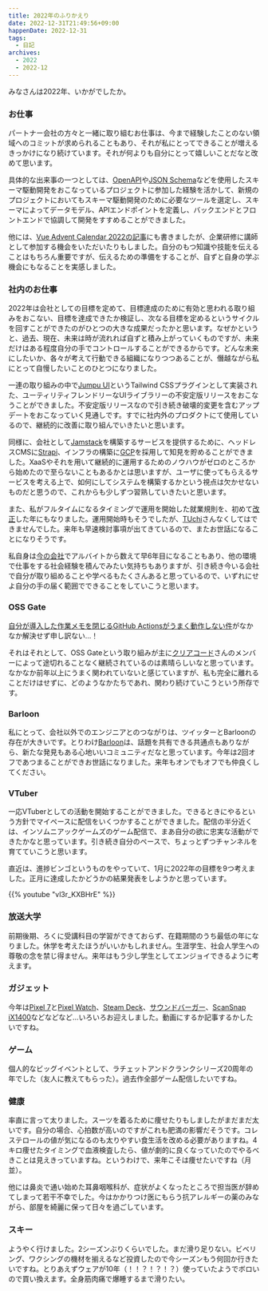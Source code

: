 ```yaml
---
title: 2022年のふりかえり
date: 2022-12-31T21:49:56+09:00
happenDate: 2022-12-31
tags:
  - 日記
archives:
  - 2022
  - 2022-12
---
```


みなさんは2022年、いかがでしたか。

### お仕事

パートナー会社の方々と一緒に取り組むお仕事は、今まで経験したことのない領域へのコミットが求められることもあり、それが私にとってできることが増えるきっかけになり続けています。それが何よりも自分にとって嬉しいことだなと改めて思います。

具体的な出来事の一つとしては、[OpenAPI](https://swagger.io/specification/)や[JSON Schema](https://json-schema.org/)などを使用したスキーマ駆動開発をおこなっているプロジェクトに参加した経験を活かして、新規のプロジェクトにおいてもスキーマ駆動開発のために必要なツールを選定し、スキーマによってデータモデル、APIエンドポイントを定義し、バックエンドとフロントエンドで協調して開発をすすめることができました。

他には、[Vue Advent Calendar 2022の記事](https://qiita.com/knokmki612/items/38dabf15825d9f0abb46)にも書きましたが、企業研修に講師として参加する機会をいただいたりもしました。自分のもつ知識や技能を伝えることはもちろん重要ですが、伝えるための準備をすることが、自ずと自身の学ぶ機会にもなることを実感しました。

### 社内のお仕事

2022年は会社としての目標を定めて、目標達成のために有効と思われる取り組みをおこない、目標を達成できたか検証し、次なる目標を定めるというサイクルを回すことができたのがひとつの大きな成果だったかと思います。なぜかというと、過去、現在、未来は時が流れれば自ずと積み上がっていくものですが、未来だけはある程度自分の手でコントロールすることができるからです。どんな未来にしたいか、各々が考えて行動できる組織になりつつあることが、僭越ながら私にとって自慢したいことのひとつになりました。

一連の取り組みの中で[Jumpu UI](https://github.com/tuqulore/jumpu-ui)というTailwind CSSプラグインとして実装された、ユーティリティフレンドリーなUIライブラリーの不安定版リリースをおこなうことができました。不安定版リリースなので引き続き破壊的変更を含むアップデートをおこなっていく見通しです。すでに社内外のプロダクトにて使用しているので、継続的に改善に取り組んでいきたいと思います。

同様に、会社として[Jamstack](https://jamstack.org/)を構築するサービスを提供するために、ヘッドレスCMSに[Strapi](https://strapi.io/)、インフラの構築に[GCP](https://console.cloud.google.com/welcome?project=crafty-key-319913&hl=ja)を採用して知見を貯めることができました。XaaSやそれを用いて継続的に運用するためのノウハウがゼロのところから始めたので至らないこともあるかとは思いますが、ユーザに使ってもらえるサービスを考える上で、如何にしてシステムを構築するかという視点は欠かせないものだと思うので、これからも少しずつ習熟していきたいと思います。

また、私がフルタイムになるタイミングで運用を開始した就業規則を、初めて[改正](https://github.com/tuqulore/employee-handbook/releases/tag/20221221)した年にもなりました。運用開始時もそうでしたが、[TUchi](https://twitter.com/Takashi_U)さんなくしてはできませんでした。来年も早速検討事項が出てきているので、またお世話になることになりそうです。

私自身は[今の会社](https://tuqulore.com/)でアルバイトから数えて早6年目になることもあり、他の環境で仕事をする社会経験を積んでみたい気持ちもありますが、引き続き今いる会社で自分が取り組めることや学べるもたくさんあると思っているので、いずれにせよ自分の手の届く範囲でできることをしていこうと思います。

### OSS Gate

[自分が導入した作業メモを閉じるGitHub Actionsがうまく動作しない件](https://github.com/oss-gate/workshop/issues/1532)がなかなか解決せず申し訳ない…！

それはそれとして、OSS Gateという取り組みが主に[クリアコード](https://www.clear-code.com/)さんのメンバーによって途切れることなく継続されているのは素晴らしいなと思っています。なかなか前年以上にうまく関われていないと感じていますが、私も完全に離れることだけはせずに、どのようなかたちであれ、関わり続けていこうという所存です。

### Barloon

私にとって、会社以外でのエンジニアとのつながりは、ツイッターとBarloonの存在が大きいです。とりわけ[Barloon](https://barloon.jp/)は、話題を共有できる共通点もありながら、新たな発見もある心地いいコミュニティだなと思っています。今年は2回オフであつまることができお世話になりました。来年もオンでもオフでも仲良くしてください。

### VTuber

一応VTuberとしての活動を開始することができました。できるときにやるという方針でマイペースに配信をいくつかすることができました。配信の半分近くは、インソムニアックゲームズのゲーム配信で、まあ自分の欲に忠実な活動ができたかなと思っています。引き続き自分のペースで、ちょっとずつチャンネルを育てていこうと思います。

直近は、進捗ビンゴというものをやっていて、1月に2022年の目標を9つ考えました。正月に達成したかどうかの結果発表をしようかと思っています。

{{% youtube "vl3r_KXBHrE" %}}

### 放送大学

前期後期、ろくに受講科目の学習ができておらず、在籍期間のうち最低の年になりました。休学を考えたほうがいいかもしれません。生涯学生、社会人学生への尊敬の念を禁じ得ません。来年はもう少し学生としてエンジョイできるように考えます。

### ガジェット

今年は[Pixel 7](https://store.google.com/jp/product/pixel_7?hl=ja)と[Pixel Watch](https://store.google.com/jp/product/google_pixel_watch?hl=ja)、[Steam Deck](https://www.steamdeck.com/ja/)、[サウンドバーガー](https://www.audio-technica.co.jp/product/AT-SB2022)、[ScanSnap iX1400](https://scansnap.fujitsu.com/jp/product/ix1400/)などなどなど…いろいろお迎えしました。動画にするか記事するかしたいですね。

### ゲーム

個人的なビッグイベントとして、ラチェットアンドクランクシリーズ20周年の年でした（友人に教えてもらった）。過去作全部ゲーム配信したいですね。

### 健康

率直に言って太りました。スーツを着るために痩せたりもしましたがまだまだ太いです。自分の場合、心拍数が高いのですがこれも肥満の影響だそうです。コレステロールの値が気になるのも太りやすい食生活を改める必要がありますね。4キロ痩せたタイミングで血液検査したら、値が劇的に良くなっていたのでやるべきことは見えきっていますね。というわけで、来年こそは痩せたいですね（月並）。

他には鼻炎で通い始めた耳鼻咽喉科が、症状がよくなったところで担当医が辞めてしまって若干不幸でした。今はかかりつけ医にもらう抗アレルギーの薬のみながら、部屋を綺麗に保って日々を過ごしています。

### スキー

ようやく行けました。2シーズンぶりくらいでした。まだ滑り足りない。ビベリング、ワクシングの機材を揃えるなど投資したので今シーズンもう何回か行きたいですね。とりあえずウェアが10年（！！？！？！？）使っていたようでボロいので買い換えます。全身筋肉痛で爆睡するまで滑りたい。
